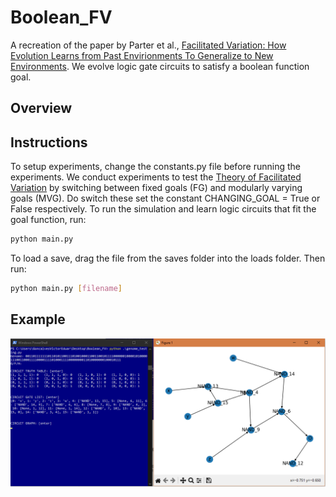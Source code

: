 # Boolean_FV
A recreation of the paper by Parter et al., [Facilitated Variation: How Evolution Learns from Past Envirionments To Generalize to New Environments](https://journals.plos.org/ploscompbiol/article?id=10.1371/journal.pcbi.1000206). We evolve logic gate circuits to satisfy a boolean function goal.

## Overview

## Instructions
To setup experiments, change the constants.py file before running the experiments. We conduct experiments to test the [Theory of Facilitated Variation](https://www.pnas.org/doi/10.1073/pnas.0701035104#:~:text=In%20answer%2C%20the%20theory%20of,variety%20of%20regulatory%20targets%20for) by switching between fixed goals (FG) and modularly varying goals (MVG). Do switch these set the constant CHANGING_GOAL = True or False respectively. To run the simulation and learn logic circuits that fit the goal function, run:
```bash
python main.py
```

To load a save, drag the file from the saves folder into the loads folder. Then run:
```bash
python main.py [filename]
```

## Example
<img src='perfect_fit_XOR_OR_XOR_circuit.PNG' width='1250' />

